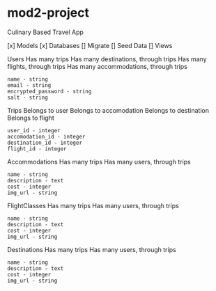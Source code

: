 # mod2-project
Culinary Based Travel App

[x] Models
[x] Databases
[] Migrate
[] Seed Data
[] Views

Users
    Has many trips
    Has many destinations, through trips
    Has many flights, through trips
    Has many accommodations, through trips

    name - string
    email - string
    encrypted_password - string
    salt - string

Trips
    Belongs to user
    Belongs to accomodation
    Belongs to destination
    Belongs to flight

    user_id - integer
    accomodation_id - integer
    destination_id - integer
    flight_id - integer

Accommodations
    Has many trips
    Has many users, through trips

    name - string
    description - text
    cost - integer
    img_url - string

FlightClasses
    Has many trips
    Has many users, through trips

    name - string
    description - text
    cost - integer
    img_url - string

Destinations
    Has many trips
    Has many users, through trips

    name - string
    description - text
    cost - integer
    img_url - string

